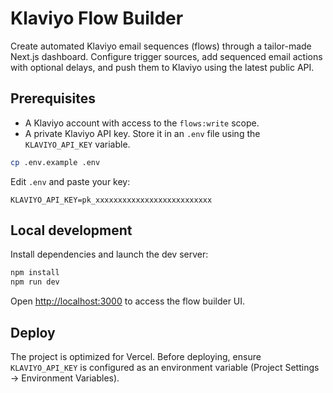 # Klaviyo Flow Builder

Create automated Klaviyo email sequences (flows) through a tailor-made Next.js dashboard. Configure trigger sources, add sequenced email actions with optional delays, and push them to Klaviyo using the latest public API.

## Prerequisites

- A Klaviyo account with access to the `flows:write` scope.
- A private Klaviyo API key. Store it in an `.env` file using the `KLAVIYO_API_KEY` variable.

```bash
cp .env.example .env
```

Edit `.env` and paste your key:

```
KLAVIYO_API_KEY=pk_xxxxxxxxxxxxxxxxxxxxxxxxxx
```

## Local development

Install dependencies and launch the dev server:

```bash
npm install
npm run dev
```

Open [http://localhost:3000](http://localhost:3000) to access the flow builder UI.

## Deploy

The project is optimized for Vercel. Before deploying, ensure `KLAVIYO_API_KEY` is configured as an environment variable (Project Settings → Environment Variables).
